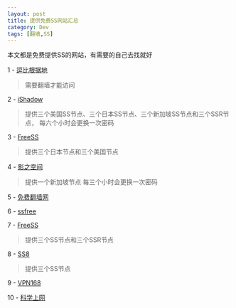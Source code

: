 ```yaml
---
layout: post
title: 提供免费SS网站汇总
category: Dev
tags: [翻墙,SS]
---
```


本文都是免费提供SS的网站，有需要的自己去找就好
<!--more-->

1 - [逗比根据地](https://doub.io/sszhfx/)
> 需要翻墙才能访问

2 - [iShadow](https://my.ishadowx.net)
> 提供三个美国SS节点、三个日本SS节点、三个新加坡SS节点和三个SSR节点，
> 每六个小时会更换一次密码

3 - [FreeSS](https://ss.freess.org/#portfolio-preview) 
> 提供三个日本节点和三个美国节点

4 - [影之空间](http://yzkj-sc.tk)
> 提供一个新加坡节点
> 每三个小时会更换一次密码

5 - [免费翻墙网](http://www.freefq.com/ss/)

6 - [ssfree](https://freess.pub)

7 - [FreeSS](https://my.freess.today)
> 提供三个SS节点和三个SSR节点

8 - [SS8](https://get.ss8.fun)
> 提供三个SS节点

9 - [VPN168](https://www.vps168.tk/post/4.html)

10 - [科学上网](https://i.wuw.red)


